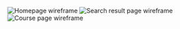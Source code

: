 ![Homepage wireframe]("./wireframe-home")
![Search result page wireframe]("./wireframe-search")
![Course page wireframe]("./wireframe-course")
